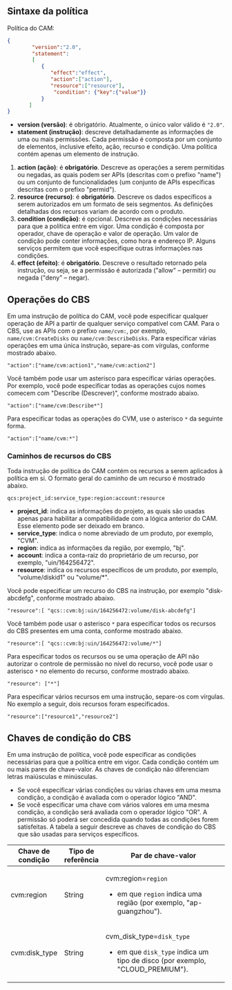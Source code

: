 
<span id = "celueyufa"></span>
## Sintaxe da política
Política do CAM:
```json
{	 
        "version":"2.0", 
        "statement": 
        [ 
           { 
              "effect":"effect", 
              "action":["action"], 
              "resource":["resource"], 
               "condition": {"key":{"value"}} 
           } 
       ] 
} 
```
- **version (versão)**: é obrigatório. Atualmente, o único valor válido é `"2.0"`.
- **statement (instrução)**: descreve detalhadamente as informações de uma ou mais permissões. Cada permissão é composta por um conjunto de elementos, inclusive efeito, ação, recurso e condição. Uma política contém apenas um elemento de instrução.
 1. **action (ação)**: é **obrigatório**. Descreve as operações a serem permitidas ou negadas, as quais podem ser APIs (descritas com o prefixo "name") ou um conjunto de funcionalidades (um conjunto de APIs específicas descritas com o prefixo "permid").
 2. **resource (recurso)**: é **obrigatório**. Descreve os dados específicos a serem autorizados em um formato de seis segmentos. As definições detalhadas dos recursos variam de acordo com o produto.
 3. **condition (condição)**: é opcional. Descreve as condições necessárias para que a política entre em vigor. Uma condição é composta por operador, chave de operação e valor de operação. Um valor de condição pode conter informações, como hora e endereço IP. Alguns serviços permitem que você especifique outras informações nas condições.
 4. **effect (efeito)**: é **obrigatório**. Descreve o resultado retornado pela instrução, ou seja, se a permissão é autorizada ("allow" – permitir) ou negada ("deny" – negar).


## Operações do CBS[](id:caozuo)

Em uma instrução de política do CAM, você pode especificar qualquer operação de API a partir de qualquer serviço compatível com CAM. Para o CBS, use as APIs com o prefixo `name/cvm:`, por exemplo, `name/cvm:CreateDisks` ou `name/cvm:DescribeDisks`.
Para especificar várias operações em uma única instrução, separe-as com vírgulas, conforme mostrado abaixo.
```
"action":["name/cvm:action1","name/cvm:action2"]
```
Você também pode usar um asterisco para especificar várias operações. Por exemplo, você pode especificar todas as operações cujos nomes comecem com "Describe (Descrever)", conforme mostrado abaixo.
```
"action":["name/cvm:Describe*"]
```
Para especificar todas as operações do CVM, use o asterisco `*` da seguinte forma.
```
"action":["name/cvm:*"]
```


### Caminhos de recursos do CBS[](id:ziyuanlujing)
Toda instrução de política do CAM contém os recursos a serem aplicados à política em si. O formato geral do caminho de um recurso é mostrado abaixo.
```
qcs:project_id:service_type:region:account:resource
```
- **project_id**: indica as informações do projeto, as quais são usadas apenas para habilitar a compatibilidade com a lógica anterior do CAM. Esse elemento pode ser deixado em branco.
- **service_type**: indica o nome abreviado de um produto, por exemplo, "CVM".
- **region**: indica as informações da região, por exemplo, "bj".
- **account**: indica a conta-raiz do proprietário de um recurso, por exemplo, "uin/164256472".
- **resource**: indica os recursos específicos de um produto, por exemplo, "volume/diskid1" ou "volume/*".

Você pode especificar um recurso do CBS na instrução, por exemplo "disk-abcdefg", conforme mostrado abaixo.
```
"resource":[ "qcs::cvm:bj:uin/164256472:volume/disk-abcdefg"]
```
Você também pode usar o asterisco `*` para especificar todos os recursos do CBS presentes em uma conta, conforme mostrado abaixo.
```
"resource":[ "qcs::cvm:bj:uin/164256472:volume/*"]
```

Para especificar todos os recursos ou se uma operação de API não autorizar o controle de permissão no nível do recurso, você pode usar o asterisco `*` no elemento do recurso, conforme mostrado abaixo.
```
"resource": ["*"]
```
Para especificar vários recursos em uma instrução, separe-os com vírgulas. No exemplo a seguir, dois recursos foram especificados.
```
"resource":["resource1","resource2"]
```


## Chaves de condição do CBS[](id:tiaojianmiyue)
Em uma instrução de política, você pode especificar as condições necessárias para que a política entre em vigor. Cada condição contém um ou mais pares de chave-valor. As chaves de condição não diferenciam letras maiúsculas e minúsculas.

- Se você especificar várias condições ou várias chaves em uma mesma condição, a condição é avaliada com o operador lógico "AND".
- Se você especificar uma chave com vários valores em uma mesma condição, a condição será avaliada com o operador lógico "OR". A permissão só poderá ser concedida quando todas as condições forem satisfeitas.
A tabela a seguir descreve as chaves de condição do CBS que são usadas para serviços específicos.
<table class="tableblock frame-all grid-all spread">
<colgroup>
<col style="width: 15%;">
<col style="width: 15%;">
<col style="width: 70%;">
</colgroup>
<thead>
<tr>
<th class="tableblock halign-left valign-top">Chave de condição</th>
<th class="tableblock halign-left valign-top">Tipo de referência</th>
<th class="tableblock halign-left valign-top">Par de chave-valor</th>
</tr>
</thead>
<tbody>
<tr>
<td class="tableblock halign-left valign-top"><div><div class="paragraph">
<p>cvm:region</p>
</div></div></td>
<td class="tableblock halign-left valign-top"><div><div class="paragraph">
<p>String</p>
</div></div></td>
<td class="tableblock halign-left valign-top"><div><div class="paragraph">
<p>cvm:region=<code>region</code></p>
</div>
<div class="ulist">
<ul>
<li>
em que <code>region</code> indica uma região (por exemplo, "ap-guangzhou").</p>
</li>
</ul>
</div></div></td>
</tr>
<tr>
<td class="tableblock halign-left valign-top"><div><div class="paragraph">
<p>cvm:disk_type</p>
</div></div></td>
<td class="tableblock halign-left valign-top"><div><div class="paragraph">
<p>String</p>
</div></div></td>
<td class="tableblock halign-left valign-top"><div><div class="paragraph">
<p>cvm_disk_type=<code>disk_type</code></p>
</div>
<div class="ulist">
<ul>
<li>
<p>em que <code>disk_type</code> indica um tipo de disco (por exemplo, "CLOUD_PREMIUM").</p>
</li>
</ul>
</div></div></td>
</tr>
</tbody>
</table>
